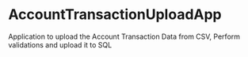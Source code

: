 # AccountTransactionUploadApp
Application to upload the Account Transaction Data from CSV, Perform validations and upload it to SQL
